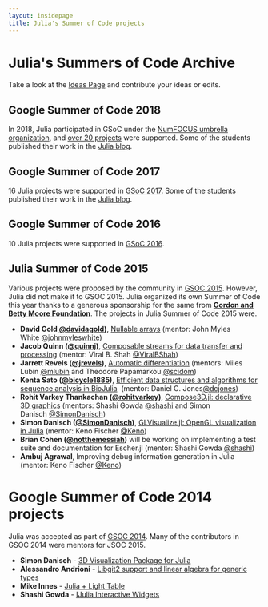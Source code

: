 ```yaml
---
layout: insidepage
title: Julia's Summer of Code projects
---
```

# Julia's Summers of Code Archive

Take a look at the [Ideas Page](/soc/ideas-page) and contribute your ideas or edits.

## Google Summer of Code 2018

In 2018, Julia participated in GSoC under the [NumFOCUS umbrella organization](https://julialang.org/blog/2018/02/gsoc2018-numfocus), and [over 20 projects](https://summerofcode.withgoogle.com/archive/2018/organizations/6485922656813056/) were supported. Some of the students published their work in the [Julia blog](https://julialang.org/blog/).

## Google Summer of Code 2017

16 Julia projects were supported in [GSoC 2017](https://summerofcode.withgoogle.com/archive/2017/organizations/6682672759832576/). Some of the students published their work in the [Julia blog](https://julialang.org/blog/).

## Google Summer of Code 2016

10 Julia projects were supported in [GSoC 2016](https://summerofcode.withgoogle.com/archive/2016/organizations/5096506709245952/).

## Julia Summer of Code 2015

Various projects were proposed by the community in [GSOC 2015](http://julialang.org/gsoc/2015/). However, Julia did not make it to GSOC 2015. Julia organized its own Summer of Code this year thanks to a generous sponsorship for the same from **[Gordon and Betty Moore Foundation](https://www.moore.org)**. The projects in Julia Summer of Code 2015 were.

- **David Gold [@davidagold](https://github.com/davidagold))**, [Nullable arrays](http://julialang.org/blog/2015/10/nullablearrays) (mentor: John Myles White [@johnmyleswhite](https://github.com/johnmyleswhite))
- **Jacob Quinn ([@quinnj](https://github.com/quinnj))**, [Composable streams for data transfer and processing](http://julialang.org/blog/2015/10/datastreams) (mentor: Viral B. Shah [@ViralBShah](https://github.com/ViralBShah))
- **Jarrett Revels ([@jrevels](https://github.com/jrevels))**, [Automatic differentiation](http://julialang.org/blog/2015/10/auto-diff-in-julia) (mentors: Miles Lubin [@mlubin](https://github.com/mlubin) and Theodore Papamarkou [@scidom](https://github.com/scidom))
- **Kenta Sato ([@bicycle1885](https://github.com/bicycle1885))**, [Efficient data structures and algorithms for sequence analysis in BioJulia](http://julialang.org/blog/2015/10/biojulia-sequence-analysis)  (mentor: Daniel C. Jones[@dcjones](https://github.com/dcjones))
- **Rohit Varkey Thankachan ([@rohitvarkey](https://github.com/rohitvarkey))**, [Compose3D.jl: declarative 3D graphics](http://julialang.org/blog/2015/10/compose3d-threejs) (mentors: Shashi Gowda [@shashi](https://github.com/shashi) and Simon Danisch [@SimonDanisch](https://github.com/SimonDanisch))
- **Simon Danisch ([@SimonDanisch](https://github.com/SimonDanisch))**, [GLVisualize.jl: OpenGL visualization in Julia](http://julialang.org/blog/2015/10/glvisualize) (mentor: Keno Fischer [@Keno](https://github.com/Keno))
- **Brian Cohen ([@notthemessiah](https://github.com/notthemessiah))** will be working on implementing a test suite and documentation for Escher.jl (mentor: Shashi Gowda [@shashi](https://github.com/shashi))
- **Ambuj Agrawal**, Improving debug information generation in Julia (mentor: Keno Fischer [@Keno](https://github.com/Keno))

# Google Summer of Code 2014 projects

Julia was accepted as part of [GSOC 2014](http://julialang.org/gsoc/2014/). Many of the contributors in
GSOC 2014 were mentors for JSOC 2015.

- **Simon Danisch** - [3D Visualization Package for Julia](https://www.google-melange.com/gsoc/project/details/google/gsoc2014/simon_danisch/5757334940811264)
- **Alessandro Andrioni** - [Libgit2 support and linear algebra for generic types](https://www.google-melange.com/gsoc/project/details/google/gsoc2014/andrioni/5863987568705536)
- **Mike Innes** - [Julia + Light Table](https://www.google-melange.com/gsoc/project/details/google/gsoc2014/one_more_minute/5724160613416960)
- **Shashi Gowda** - [IJulia Interactive Widgets](https://www.google-melange.com/gsoc/project/details/google/gsoc2014/g0/5113880120393728)
